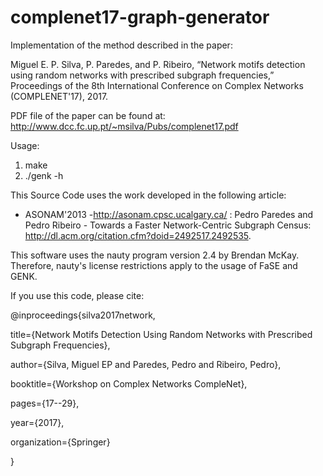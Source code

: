 # complenet17-graph-generator
Implementation of the method described in the paper: 

Miguel E. P. Silva, P. Paredes, and P. Ribeiro, “Network motifs detection using random networks with prescribed subgraph frequencies,” Proceedings of the 8th International Conference on Complex Networks (COMPLENET'17), 2017.

PDF file of the paper can be found at: http://www.dcc.fc.up.pt/~msilva/Pubs/complenet17.pdf

Usage:
1. make
3. ./genk -h

This Source Code uses the work developed in the following article:

* ASONAM'2013 -http://asonam.cpsc.ucalgary.ca/ : Pedro Paredes and Pedro Ribeiro - Towards a Faster
Network-Centric Subgraph Census: http://dl.acm.org/citation.cfm?doid=2492517.2492535.

This software uses the nauty program version 2.4 by Brendan McKay. Therefore, nauty's
license restrictions apply to the usage of FaSE and GENK.

If you use this code, please cite:

@inproceedings{silva2017network,

  title={Network Motifs Detection Using Random Networks with Prescribed Subgraph Frequencies},
  
  author={Silva, Miguel EP and Paredes, Pedro and Ribeiro, Pedro},
  
  booktitle={Workshop on Complex Networks CompleNet},
  
  pages={17--29},
  
  year={2017},
  
  organization={Springer}
  
}